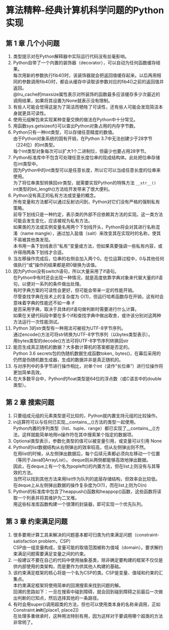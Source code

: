 # 算法精粹-经典计算机科学问题的Python实现

## 第 1 章  几个小问题

1. 类型提示对在Python解释器中实际运行代码没有丝毫影响。
2. Python自带了一个内置的装饰器（decorator），可以自动为任何函数缓存结果。  
    每次用新的参数执行fib4()时，该装饰器就会把返回值缓存起来。以后再用相同的参数调用fib4()时，都会从缓存中读取该参数对应的fib4()之前的返回值并返回。  
    @lru_cache的maxsize属性表示对所装饰的函数最多应该缓存多少次最近的调用结果，如果将其设置为None就表示没有限制。
3. 有些人可能会觉得这是为了简洁而牺牲了可读性，还有些人可能会发现简洁本身就更具可读性。
4. 使用元组解包来实现某种变量交换的做法在Python中十分常见。
5. 用函数sys.getsizeof()可以查出Python对象占用的内存字节数。
6. Python只有一种int类型，可以存储任意精度的数值。  
    由于Python对象系统的固有开销，在Python 3.7中无法创建少于28字节（224位）的int类型。  
    每个int类型对象每次可以扩大1个二进制位，但最少也要占用28字节。
7. Python标准库中不包含可处理任意长度位串的现成结构体。此处把位串存储在int类型中。  
    因为Python中的int类型可以是任意长度，所以它可以当成任意长度的位串来使用。  
    为了将位串类型转换回str类型，就需要实现Python的特殊方法 `__str__()`  
    int类型的bit_length()方法给开发带来了很大便利。
8. Python没有真正的私有方法或变量的概念。  
    所有变量和方法都可以通过反射访问到，Python对它们没有严格的强制私有策略。  
    前导下划线只是一种约定，表示类的外部不应依赖其方法的实现。这一类方法可能会发生变化，应该被视为私有方法。  
    如果类的方法或实例变量名用两个下划线开头，Python将会对其进行名称混淆（name mangle），通过加入盐值（salt）来改变其在实现时的名称，使其不易被其他类发现。  
    本书用一条下划线表示“私有”变量或方法，但如果真要强调一些私有内容，或许得用两条下划线才合适。
9. 当左移操作完成后，位串的右侧会加入两个0。在位运算过程中，0与其他任何值执行“或”操作的结果都是把0替换为该值。
10. 因为Python没有switch语句，所以大量采用了if语句。  
    在Python中有时还会出现一种情况，就是高度依靠字典对象来代替大量的if语句，以便对一系列的条件做出处理。  
    有时字典方案的可读性会更好，但可能会带来一定的性能开销。  
    尽管查找字典在技术上的复杂度为 O(1)，但运行哈希函数存在开销，这有时会意味着字典的性能还不如一串 if  
    是否采用字典，取决于具体的if语句做判断时需要进行什么计算。  
    如果在关键代码段中要在多个if和查找字典中做出取舍，或许该分别对这两种方法运行一次性能测试。
11. Python 3的str类型有一种用法可被视为UTF-8字节序列。  
    通过encode()方法可将str转换为UTF-8字节序列（以bytes类型表示）。  
    用bytes类型的decode()方法可将UTF-8字节序列转换回str
12. 能否生成真正随机的数据？大多数计算机的答案都是否定的。  
    Python 3.6 secrets包的伪随机数据生成函数token_ bytes()，在幕后采用的仍然是伪随机数生成器，生成的数据并非是真正随机的。
13. 与对序列中的多字节进行操作相比，对单个int（读作“长位串”）进行位操作将更加简单高效。
14. 在大多数平台中，Python的float类型是64位的浮点数（或C语言中的double类型）。

## 第 2 章  搜索问题

1. 只要组成元组的元素类型是可比较的，Python就内置支持元组的比较操作。
2. in运算符可以与任何已实现__contains__()方法的类型一起使用。  
    Python内置的序列类型（list、tuple、range）都已实现了__contains__()方法，这样就能简单地用in操作符在其中搜索某个指定的数据项。
3. Optional类型表示，参数化类型的值可以被变量引用，或变量可以引用 None
4. Python的list数据结构从右侧弹出的效率较高，但从左侧弹出则不然。  
    在用list的时候，从左侧弹出数据后，每个后续元素都必须向左移动一个位置（等同于Java的ArrayList）。
    deque则从两侧都能够高效地弹出数据。  
    因此，在deque上有一个名为popleft()的内置方法，但在list上则没有与其等效的方法。  
    当然可以找到其他方法来用list作为队列的底层存储结构，但效率会比较低。  
    在deque上从左侧弹出数据的操作复杂度为O(1)，而在list上则为O(n)  
5. Python的标准库中包含了heappush()函数和heappop()函数，这些函数将读取一个列表并将其维护为二叉堆。  
    用这些标准库函数构建一个很薄的封装器，即可实现一个优先队列。

## 第 3 章  约束满足问题

1. 很多要用计算工具来解决的问题基本都可归类为约束满足问题（constraint-satisfaction problem，CSP）  
    CSP由一组变量构成，变量可能的取值范围被称为值域（domain）。要求解约束满足问题需要满足变量之间的约束。  
2. 一般建议不要在自己的代码中使用抽象基类，除非确定要构建的框架不仅仅是供内部使用的类架构，而是要作为供其他人构建的基础。
3. 该约束满足框架的核心将是一个名为CSP的类。CSP是变量、值域和约束的汇集点。  
    本约束满足框架将使用简单的回溯搜索来找到问题的解。  
    回溯的思路如下：一旦在搜索中碰到障碍，就会回到碰到障碍之前最后一次做出判断的已知点，然后选择其他的一条路径。
4. 有时会用super()调用超类的方法，但也可以使用类本身的名称来调用，正如Constraint.__init__([place1, place2])  
    在处理多重继承时，这种用法特别有用，因为这样对于要调用哪个超类的方法非常明了。
